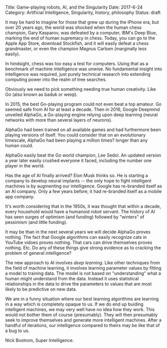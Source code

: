 Title:  Game-playing robots, AI, and the Singularity
Date: 2017-6-24
Category: Artificial Intelligence, Singularity, history, philosophy
Status: draft

It may be hard to imagine for those that grew up during the iPhone era, but over 20 years ago, the world was shocked when the human chess champion, Gary Kasparov, was defeated by a computer, IBM's Deep Blue, marking the end of human supremacy in chess.  Today, you can go to the Apple App Store, download Stockfish, and it will easily defeat a chess grandmaster, or even the champion Magnus Carlsen (marginally less easily).

In hindsight, chess was too easy a test for computers.  Using that as a benchmark of machine intelligence was unwise.  No fundamental insight into intelligence was required, just purely technical research into extending computing power into the realm of tree searches.

Obviously we need to pick something needing true human creativity.  Like Go (also known as baduk or weiqi). 

In 2015, the best Go-playing program could not even beat a top amateur.  Go seemed safe from AI for at least a decade.  Then in 2016, Google Deepmind unveiled AlphaGo, a Go-playing engine relying upon deep learning (neural networks with more than several layers of neurons).  

AlphaGo had been trained on all available games and had furthermore been playing versions of itself.  You could consider that on an evolutionary timescale, AlphaGo had been playing a million times? longer than any human could.  

AlphaGo easily beat the Go world champion, Lee Sedol.  An updated version a year later easily crushed everyone it faced, including the number one player in the world.  

Has the age of AI finally arrived?  Elon Musk thinks so.  He is starting a company to develop neural implants -- the only hope to fight intelligent machines is by augmenting our intelligence.  Google has re-branded itself as an AI company.  Only a few years before, it had re-branded itself as a mobile app company.  

It's worth considering that in the 1950s, it was thought that within a decade, every household would have a humanoid robot servant.  The history of AI has seen surges of optimism (and funding) followed by "winters" of pessimism (and little funding).  

It may be than in the next several years we will decide AlphaGo proves nothing.  The fact that Google algorithms can easily recognize cats in YouTube vidoes proves nothing.  That cars can drive themselves proves nothing.  Etc.  Do any of these things give strong evidence as to cracking the problem of general intelligence?   

The new approach to AI involves *deep learning*.  Like other techniques from the field of machine learning, it involves learning parameter values by fitting a model to training data.  The model is not based on "understanding" what a human might understand from the data.  Instead it uses statistical relationships in the data to drive the parameters to values that are most likely to be predictive on new data.

We are in a funny situation where our best learning algorithms are learning in a way which is completely opaque to us.  If we do end up buiding intelligent machines, we may very well have no idea how they work.  This would not bother them of course (presumably).  They will then presumably seek to improve themselves and generate more intelligent machines.  After a handful of iterations, our intelligence compared to theirs may be like that of a bug to us.

Nick Bostrom, Super Intelligence.





